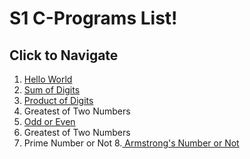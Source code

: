 # S1 C-Programs List!
## Click to Navigate
 1. [Hello World](Programs/helloWorld.md)
 2. [Sum of Digits](Programs/sumOfDigits.md)
 3. [Product of Digits](Programs/productOfDigits.md)
 4. Greatest of Two Numbers
 5. [Odd or Even](Programs/even.md)
 6. Greatest of Two Numbers
 7. Prime Number or Not
 8.[ Armstrong's Number or Not](Programs/armstrong.md)
